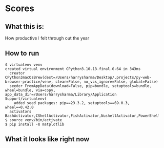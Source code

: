 # Scores

## What this is:

How productive I felt through out the year

## How to run

```
$ virtualenv venv
created virtual environment CPython3.10.13.final.0-64 in 343ms
  creator CPython3macOsBrew(dest=/Users/harrysharma/Desktop/.projects/py-web-browser-practice/venv, clear=False, no_vcs_ignore=False, global=False)
  seeder FromAppData(download=False, pip=bundle, setuptools=bundle, wheel=bundle, via=copy, app_data_dir=/Users/harrysharma/Library/Application Support/virtualenv)
    added seed packages: pip==23.3.2, setuptools==69.0.3, wheel==0.42.0
  activators BashActivator,CShellActivator,FishActivator,NushellActivator,PowerShellActivator,PythonActivator
$ source venv/bin/activate
$ pip install -U matplotlib
```

## What it looks like right now


